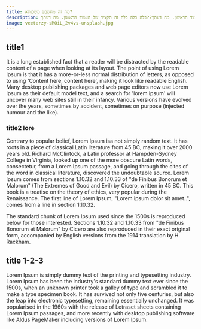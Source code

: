 ```yaml
---
title: מה זה מחשבון משכנתא?
description: בלה בלה בלה זה תקציר של העמוד הראשון. מה דעתך??בלה בלה בלה זה תקציר של העמוד הראשון. מה דעתך??בלה בלה בלה זה תקציר של העמוד הראשון. מה דעתך??בלה בלה בלה זה תקציר של העמוד הראשון. מה דעתך??בלה בלה בלה זה תקציר של העמוד הראשון. מה דעתך??בלה בלה בלה זה תקציר של העמוד הראשון. מה דעתך??בלה בלה בלה זה תקציר של העמוד הראשון. מה דעתך??בלה בלה בלה זה תקציר של העמוד הראשון. מה דעתך??בלה בלה בלה זה תקציר של העמוד הראשון. מה דעתך??בלה בלה בלה זה תקציר של העמוד הראשון. מה דעתך??בלה בלה בלה זה תקציר של העמוד הראשון. מה דעתך??בלה בלה בלה זה תקציר של העמוד הראשון. מה דעתך??
image: veeterzy-sMQiL_2v4vs-unsplash.jpg
---
```

## title1
It is a long established fact that a reader will be distracted by the readable content of a page when looking at its layout. The point of using Lorem Ipsum is that it has a more-or-less normal distribution of letters, as opposed to using 'Content here, content here', making it look like readable English. Many desktop publishing packages and web page editors now use Lorem Ipsum as their default model text, and a search for 'lorem ipsum' will uncover many web sites still in their infancy. Various versions have evolved over the years, sometimes by accident, sometimes on purpose (injected humour and the like).
### title2 lore
Contrary to popular belief, Lorem Ipsum isa not simply random text. It has roots in a piece of classical Latin literature from 45 BC, making it over 2000 years old. Richard McClintock, a Latin professor at Hampden-Sydney College in Virginia, looked up one of the more obscure Latin words, consectetur, from a Lorem Ipsum passage, and going through the cites of the word in classical literature, discovered the undoubtable source. Lorem Ipsum comes from sections 1.10.32 and 1.10.33 of "de Finibus Bonorum et Malorum" (The Extremes of Good and Evil) by Cicero, written in 45 BC. This book is a treatise on the theory of ethics, very popular during the Renaissance. The first line of Lorem Ipsum, "Lorem ipsum dolor sit amet..", comes from a line in section 1.10.32.

The standard chunk of Lorem Ipsum used since the 1500s is reproduced below for those interested. Sections 1.10.32 and 1.10.33 from "de Finibus Bonorum et Malorum" by Cicero are also reproduced in their exact original form, accompanied by English versions from the 1914 translation by H. Rackham.

## title 1-2-3
Lorem Ipsum is simply dummy text of the printing and typesetting industry. Lorem Ipsum has been the industry's standard dummy text ever since the 1500s, when an unknown printer took a galley of type and scrambled it to make a type specimen book. It has survived not only five centuries, but also the leap into electronic typesetting, remaining essentially unchanged. It was popularised in the 1960s with the release of Letraset sheets containing Lorem Ipsum passages, and more recently with desktop publishing software like Aldus PageMaker including versions of Lorem Ipsum.
